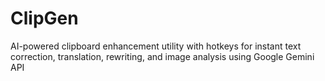 # ClipGen
AI-powered clipboard enhancement utility with hotkeys for instant text correction, translation, rewriting, and image analysis using Google Gemini API
